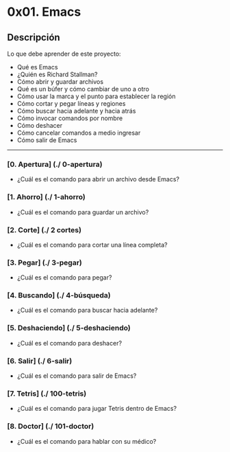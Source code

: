 # 0x01. Emacs

## Descripción
Lo que debe aprender de este proyecto:

* Qué es Emacs
* ¿Quién es Richard Stallman?
* Cómo abrir y guardar archivos
* Qué es un búfer y cómo cambiar de uno a otro
* Cómo usar la marca y el punto para establecer la región
* Cómo cortar y pegar líneas y regiones
* Cómo buscar hacia adelante y hacia atrás
* Cómo invocar comandos por nombre
* Cómo deshacer
* Cómo cancelar comandos a medio ingresar
* Cómo salir de Emacs

---

### [0. Apertura] (./ 0-apertura)
* ¿Cuál es el comando para abrir un archivo desde Emacs?


### [1. Ahorro] (./ 1-ahorro)
* ¿Cuál es el comando para guardar un archivo?


### [2. Corte] (./ 2 cortes)
* ¿Cuál es el comando para cortar una línea completa?


### [3. Pegar] (./ 3-pegar)
* ¿Cuál es el comando para pegar?


### [4. Buscando] (./ 4-búsqueda)
* ¿Cuál es el comando para buscar hacia adelante?


### [5. Deshaciendo] (./ 5-deshaciendo)
* ¿Cuál es el comando para deshacer?


### [6. Salir] (./ 6-salir)
* ¿Cuál es el comando para salir de Emacs?


### [7. Tetris] (./ 100-tetris)
* ¿Cuál es el comando para jugar Tetris dentro de Emacs?


### [8. Doctor] (./ 101-doctor)
* ¿Cuál es el comando para hablar con su médico?
